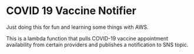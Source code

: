 # COVID 19 Vaccine Notifier

Just doing this for fun and learning some things with AWS.

This is a lambda function that pulls COVID-19 vaccine appointment availability from certain providers and publishes a notification to SNS topic.
